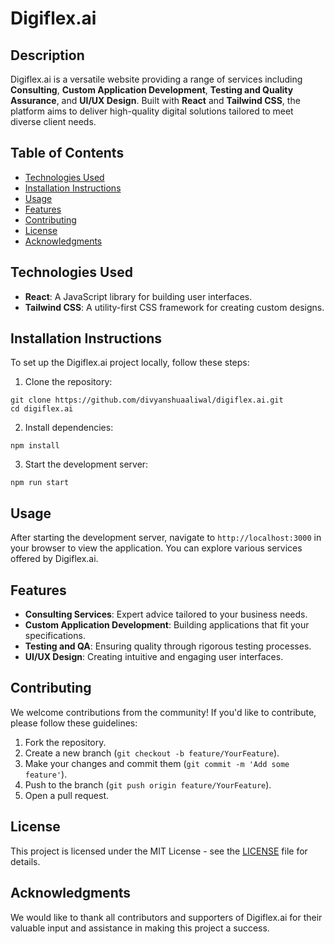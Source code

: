 # Digiflex.ai

## Description
Digiflex.ai is a versatile website providing a range of services including **Consulting**, **Custom Application Development**, **Testing and Quality Assurance**, and **UI/UX Design**. Built with **React** and **Tailwind CSS**, the platform aims to deliver high-quality digital solutions tailored to meet diverse client needs.

## Table of Contents
- [Technologies Used](#technologies-used)
- [Installation Instructions](#installation-instructions)
- [Usage](#usage)
- [Features](#features)
- [Contributing](#contributing)
- [License](#license)
- [Acknowledgments](#acknowledgments)

## Technologies Used
- **React**: A JavaScript library for building user interfaces.
- **Tailwind CSS**: A utility-first CSS framework for creating custom designs.

## Installation Instructions
To set up the Digiflex.ai project locally, follow these steps:

1. Clone the repository:
 ```
git clone https://github.com/divyanshuaaliwal/digiflex.ai.git
cd digiflex.ai
```
2. Install dependencies:
 ```
npm install
```

3. Start the development server:
```
npm run start
```

## Usage
After starting the development server, navigate to `http://localhost:3000` in your browser to view the application. You can explore various services offered by Digiflex.ai.

## Features
- **Consulting Services**: Expert advice tailored to your business needs.
- **Custom Application Development**: Building applications that fit your specifications.
- **Testing and QA**: Ensuring quality through rigorous testing processes.
- **UI/UX Design**: Creating intuitive and engaging user interfaces.

## Contributing
We welcome contributions from the community! If you'd like to contribute, please follow these guidelines:
1. Fork the repository.
2. Create a new branch (`git checkout -b feature/YourFeature`).
3. Make your changes and commit them (`git commit -m 'Add some feature'`).
4. Push to the branch (`git push origin feature/YourFeature`).
5. Open a pull request.

## License
This project is licensed under the MIT License - see the [LICENSE](LICENSE) file for details.

## Acknowledgments
We would like to thank all contributors and supporters of Digiflex.ai for their valuable input and assistance in making this project a success.
